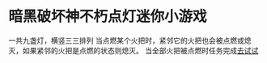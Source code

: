 # 暗黑破坏神不朽点灯迷你小游戏
一共九盏灯，横竖三三排列
当点燃某个火把时，紧邻它的火把也会被点燃或熄灭，如果紧邻的火把是点燃的状态则熄灭。
当全部火把被点燃时任务完成[去试试](https://capadong.github.io/diablo-immortal-mini-game-light/)

